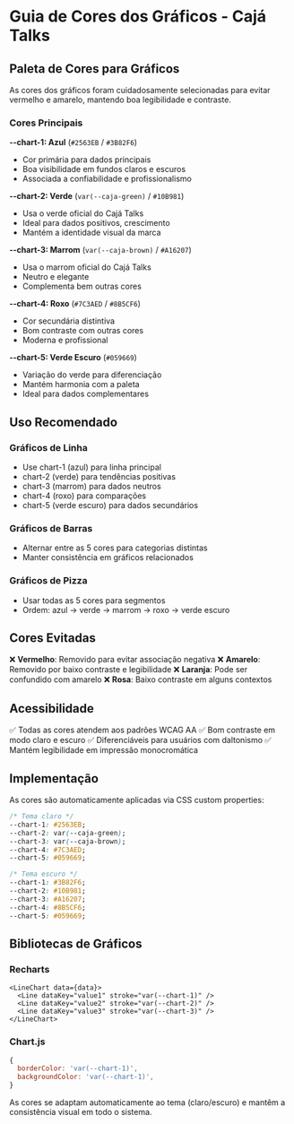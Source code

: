 # Guia de Cores dos Gráficos - Cajá Talks

## Paleta de Cores para Gráficos

As cores dos gráficos foram cuidadosamente selecionadas para evitar vermelho e amarelo, mantendo boa legibilidade e contraste.

### Cores Principais

**--chart-1: Azul** (`#2563EB` / `#3B82F6`)
- Cor primária para dados principais
- Boa visibilidade em fundos claros e escuros
- Associada a confiabilidade e profissionalismo

**--chart-2: Verde** (`var(--caja-green)` / `#10B981`)
- Usa o verde oficial do Cajá Talks
- Ideal para dados positivos, crescimento
- Mantém a identidade visual da marca

**--chart-3: Marrom** (`var(--caja-brown)` / `#A16207`)
- Usa o marrom oficial do Cajá Talks
- Neutro e elegante
- Complementa bem outras cores

**--chart-4: Roxo** (`#7C3AED` / `#8B5CF6`)
- Cor secundária distintiva
- Bom contraste com outras cores
- Moderna e profissional

**--chart-5: Verde Escuro** (`#059669`)
- Variação do verde para diferenciação
- Mantém harmonia com a paleta
- Ideal para dados complementares

## Uso Recomendado

### Gráficos de Linha
- Use chart-1 (azul) para linha principal
- chart-2 (verde) para tendências positivas
- chart-3 (marrom) para dados neutros
- chart-4 (roxo) para comparações
- chart-5 (verde escuro) para dados secundários

### Gráficos de Barras
- Alternar entre as 5 cores para categorias distintas
- Manter consistência em gráficos relacionados

### Gráficos de Pizza
- Usar todas as 5 cores para segmentos
- Ordem: azul → verde → marrom → roxo → verde escuro

## Cores Evitadas

❌ **Vermelho**: Removido para evitar associação negativa
❌ **Amarelo**: Removido por baixo contraste e legibilidade
❌ **Laranja**: Pode ser confundido com amarelo
❌ **Rosa**: Baixo contraste em alguns contextos

## Acessibilidade

✅ Todas as cores atendem aos padrões WCAG AA
✅ Bom contraste em modo claro e escuro
✅ Diferenciáveis para usuários com daltonismo
✅ Mantém legibilidade em impressão monocromática

## Implementação

As cores são automaticamente aplicadas via CSS custom properties:

```css
/* Tema claro */
--chart-1: #2563EB;
--chart-2: var(--caja-green);
--chart-3: var(--caja-brown);
--chart-4: #7C3AED;
--chart-5: #059669;

/* Tema escuro */
--chart-1: #3B82F6;
--chart-2: #10B981;
--chart-3: #A16207;
--chart-4: #8B5CF6;
--chart-5: #059669;
```

## Bibliotecas de Gráficos

### Recharts
```tsx
<LineChart data={data}>
  <Line dataKey="value1" stroke="var(--chart-1)" />
  <Line dataKey="value2" stroke="var(--chart-2)" />
  <Line dataKey="value3" stroke="var(--chart-3)" />
</LineChart>
```

### Chart.js
```javascript
{
  borderColor: 'var(--chart-1)',
  backgroundColor: 'var(--chart-1)',
}
```

As cores se adaptam automaticamente ao tema (claro/escuro) e mantêm a consistência visual em todo o sistema.